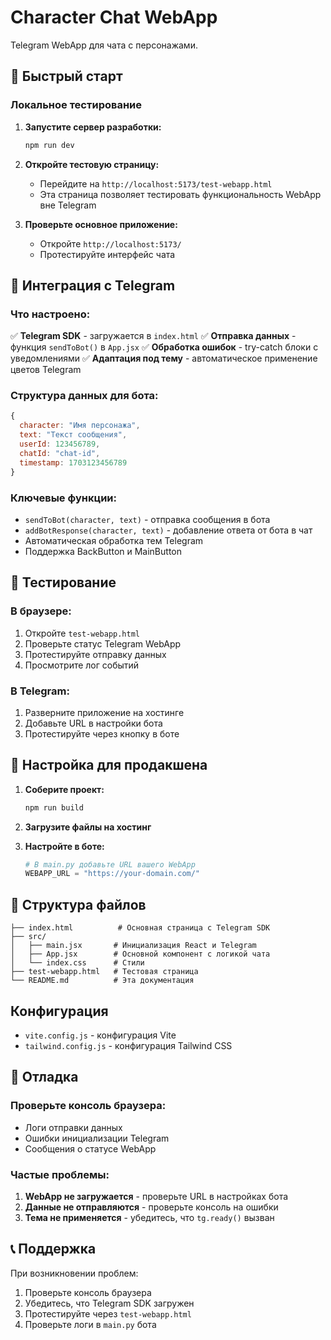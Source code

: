 # Character Chat WebApp

Telegram WebApp для чата с персонажами.

## 🚀 Быстрый старт

### Локальное тестирование

1. **Запустите сервер разработки:**
   ```bash
   npm run dev
   ```

2. **Откройте тестовую страницу:**
   - Перейдите на `http://localhost:5173/test-webapp.html`
   - Эта страница позволяет тестировать функциональность WebApp вне Telegram

3. **Проверьте основное приложение:**
   - Откройте `http://localhost:5173/`
   - Протестируйте интерфейс чата

## 📱 Интеграция с Telegram

### Что настроено:

✅ **Telegram SDK** - загружается в `index.html`
✅ **Отправка данных** - функция `sendToBot()` в `App.jsx`
✅ **Обработка ошибок** - try-catch блоки с уведомлениями
✅ **Адаптация под тему** - автоматическое применение цветов Telegram

### Структура данных для бота:

```javascript
{
  character: "Имя персонажа",
  text: "Текст сообщения",
  userId: 123456789,
  chatId: "chat-id",
  timestamp: 1703123456789
}
```

### Ключевые функции:

- `sendToBot(character, text)` - отправка сообщения в бота
- `addBotResponse(character, text)` - добавление ответа от бота в чат
- Автоматическая обработка тем Telegram
- Поддержка BackButton и MainButton

## 🧪 Тестирование

### В браузере:
1. Откройте `test-webapp.html`
2. Проверьте статус Telegram WebApp
3. Протестируйте отправку данных
4. Просмотрите лог событий

### В Telegram:
1. Разверните приложение на хостинге
2. Добавьте URL в настройки бота
3. Протестируйте через кнопку в боте

## 🔧 Настройка для продакшена

1. **Соберите проект:**
   ```bash
   npm run build
   ```

2. **Загрузите файлы на хостинг**

3. **Настройте в боте:**
   ```python
   # В main.py добавьте URL вашего WebApp
   WEBAPP_URL = "https://your-domain.com/"
   ```

## 📁 Структура файлов

```
├── index.html          # Основная страница с Telegram SDK
├── src/
│   ├── main.jsx       # Инициализация React и Telegram
│   ├── App.jsx        # Основной компонент с логикой чата
│   └── index.css      # Стили
├── test-webapp.html   # Тестовая страница
└── README.md          # Эта документация
```

## Конфигурация

- `vite.config.js` - конфигурация Vite
- `tailwind.config.js` - конфигурация Tailwind CSS

## 🐛 Отладка

### Проверьте консоль браузера:
- Логи отправки данных
- Ошибки инициализации Telegram
- Сообщения о статусе WebApp

### Частые проблемы:
1. **WebApp не загружается** - проверьте URL в настройках бота
2. **Данные не отправляются** - проверьте консоль на ошибки
3. **Тема не применяется** - убедитесь, что `tg.ready()` вызван

## 📞 Поддержка

При возникновении проблем:
1. Проверьте консоль браузера
2. Убедитесь, что Telegram SDK загружен
3. Протестируйте через `test-webapp.html`
4. Проверьте логи в `main.py` бота
